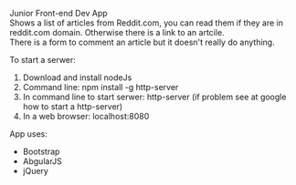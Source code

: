 Junior Front-end Dev App <br/>
Shows a list of articles from Reddit.com, you can read them if they are in reddit.com domain. Otherwise there is a link to an artcile.<br/>
There is a form to comment an article but it doesn't really do anything.

To start a serwer:
1. Download and install nodeJs
2. Command line: npm install -g http-server
3. In command line to start serwer: http-server (if problem see at google how to start a http-server)
4. In a web browser: localhost:8080

App uses:
- Bootstrap
- AbgularJS
- jQuery
